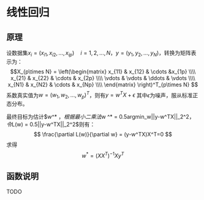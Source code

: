 # 线性回归
## 原理
设数据集$x_i = (x_{i1},x_{i2},...,x_{ip}) \quad i=1,2,...,N$，$y = (y_1,y_2,...,y_N)$，转换为矩阵表示为：
$$X_{p\times N} = \left(\begin{matrix}
        x_{11} & x_{12} & \cdots &x_{1p} \\\\
        x_{21} & x_{22} & \cdots & x_{2p} \\\\
        \vdots & \vdots & \ddots & \vdots \\\\
        x_{N1} & x_{N2} & \cdots & x_{Np}  \\\\
        \end{matrix} \right)^T_{p\times N}
$$
系数真实值为$w= (w_1,w_2,...,w_p)^T$，则有$y = w^TX+\epsilon$ 其中$\epsilon$为噪声，服从标准正态分布。

最终目标为估计$w^* $，根据最小二乘法$w ^* = 0.5argmin_w||y-w^TX||_2^2$，令$L(w) = 0.5||y-w^TX||_2^2$则有：
$$
\frac{\partial L(w)}{\partial w} = (y-w^TX)X^T=0
$$
求得
$$
w ^*= (XX^T)^{-1}Xy^T
$$
## 函数说明
TODO
